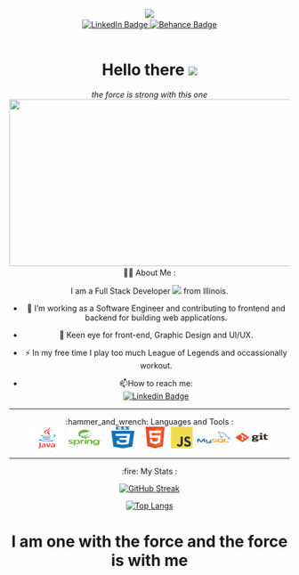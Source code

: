 <div id="header" align="center">
  <img src="https://media.giphy.com/media/2FCo5v03ln7DHtksEX/giphy.gif" width="200"/>
      <div id="badges">
            <a href="https://www.linkedin.com/in/jordan-witt-3638b3203/">
                  <img src="https://img.shields.io/badge/LinkedIn-pink?style=for-the-badge&logo=linkedin&logoColor=white" alt="LinkedIn Badge"/>
            </a>
            <a href="https://www.behance.net/jordanrwitt?tracking_source=search_users|Jordan%20Witt">
                  <img src="https://img.shields.io/badge/Behance-pink?style=for-the-badge&logo=behance&logoColor=white" alt="Behance Badge"/>
            </a>    
       </div>
            <img src="https://komarev.com/ghpvc/?username=JordanWitt&style=flat-square&color=blue" alt=""/>
  <div>
      <h1>
       Hello there
            <img src="https://media.giphy.com/media/hvRJCLFzcasrR4ia7z/giphy.gif" width="30px"/>
         </h1>
         <i style="italic">
        the force is strong with this one
    </i>
    <div>
     
  <div align="center">
  <img src="https://media.giphy.com/media/QQkyLVLAbQRKU/giphy-downsized-large.gif" width="600" height="300"/>
  </div>
</div>
<div id="about me"

### :woman_technologist: About Me :
I am a Full Stack Developer <img src="https://media.giphy.com/media/WUlplcMpOCEmTGBtBW/giphy.gif" width="30"> from Illinois.

- :telescope: I’m working as a Software Engineer and contributing to frontend and backend for building web applications.

- :seedling: Keen eye for front-end, Graphic Design and UI/UX.

- :zap: In my free time I play too much League of Legends and occassionally workout.

- :mailbox:How to reach me: <br> [![Linkedin Badge](https://img.shields.io/badge/LinkedIn-pink?style=for-the-badge&logo=linkedin&logoColor=white)](https://www.linkedin.com/in/jordan-witt-3638b3203/)
</div>
<hr>
<div id="tools" align="center">
   :hammer_and_wrench: Languages and Tools :
  <div>
  <img src="https://github.com/devicons/devicon/blob/master/icons/java/java-original-wordmark.svg" title="Java" alt="Java" width="60" height="40"/>&nbsp;
  <img src="https://github.com/devicons/devicon/blob/master/icons/spring/spring-original-wordmark.svg" title="Spring" alt="Spring" width="60" height="40"/>&nbsp;
  <img src="https://github.com/devicons/devicon/blob/master/icons/css3/css3-plain-wordmark.svg"  title="CSS5" alt="CSS" width="60" height="40"/>&nbsp;
  <img src="https://github.com/devicons/devicon/blob/master/icons/html5/html5-original.svg" title="HTML5" alt="HTML" width="40" height="40"/>&nbsp;
  <img src="https://github.com/devicons/devicon/blob/master/icons/javascript/javascript-original.svg" title="JavaScript" alt="JavaScript" width="40" height="40"/>&nbsp;
  <img src="https://github.com/devicons/devicon/blob/master/icons/mysql/mysql-original-wordmark.svg" title="MySQL"  alt="MySQL" width="60" height="40"/>&nbsp;
  <img src="https://github.com/devicons/devicon/blob/master/icons/git/git-original-wordmark.svg" title="Git" **alt="Git" width="60" height="40"/>
</div>
</div>

<hr>
<div id="stats" align="center">
  :fire: My Stats :
  
 [![GitHub Streak](http://github-readme-streak-stats.herokuapp.com?user=JordanWitt&theme=material-palenight&hide_border=true)](https://git.io/streak-stats)
  
  [![Top Langs](https://github-readme-stats.vercel.app/api/top-langs/?username=JordanWitt&layout=compact&theme=material-palenight&hide_border=true)](https://github.com/anuraghazra/github-readme-stats)
  <h1>
    I am one with the force and the force is with me
    <h1>
</div>
